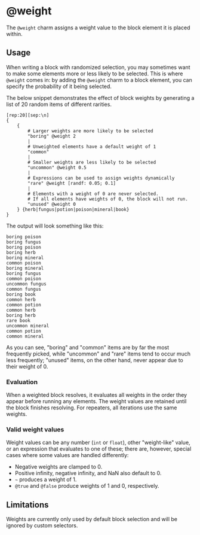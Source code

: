 # @weight

The `@weight` charm assigns a weight value to the block element it is placed within.

## Usage

When writing a block with randomized selection, you may sometimes want to make some elements more or less likely to be selected.
This is where `@weight` comes in: by adding the `@weight` charm to a block element, you can specify the probability of it being selected.

The below snippet demonstrates the effect of block weights by generating a list of 20 random items of different rarities.

```rant
[rep:20][sep:\n]
{
    {
        # Larger weights are more likely to be selected
        "boring" @weight 2
        |
        # Unweighted elements have a default weight of 1
        "common"
        |
        # Smaller weights are less likely to be selected
        "uncommon" @weight 0.5
        |
        # Expressions can be used to assign weights dynamically
        "rare" @weight [randf: 0.05; 0.1]
        |
        # Elements with a weight of 0 are never selected.
        # If all elements have weights of 0, the block will not run.
        "unused" @weight 0
    } {herb|fungus|potion|poison|mineral|book}
}
```

The output will look something like this:

```
boring poison
boring fungus
boring poison
boring herb
boring mineral
common poison
boring mineral
boring fungus
common poison
uncommon fungus
common fungus
boring book
common herb
common potion
common herb
boring herb
rare book
uncommon mineral
common potion
common mineral
```

As you can see, "boring" and "common" items are by far the most frequently picked, while "uncommon" and "rare" items tend to occur much less frequently; 
"unused" items, on the other hand, never appear due to their weight of 0.

### Evaluation

When a weighted block resolves, it evaluates all weights in the order they appear before running any elements.
The weight values are retained until the block finishes resolving. For repeaters, all iterations use the same weights.

### Valid weight values

Weight values can be any number (`int` or `float`), other "weight-like" value, or an expression that evaluates to one of these;
there are, however, special cases where some values are handled differently:

* Negative weights are clamped to 0.
* Positive infinity, negative infinity, and NaN also default to 0.
* `~` produces a weight of 1.
* `@true` and `@false` produce weights of 1 and 0, respectively.

## Limitations

Weights are currently only used by default block selection and will be ignored by custom selectors.